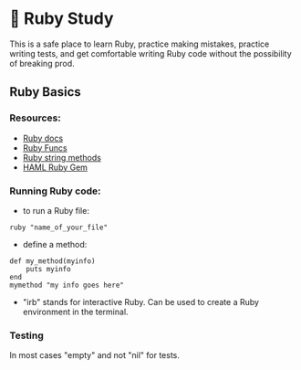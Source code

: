 # 💎 Ruby Study
This is a safe place to learn Ruby, practice making mistakes, practice writing tests, and get comfortable writing Ruby code without the possibility of breaking prod. 

## Ruby Basics

### Resources:
- [Ruby docs](http://www.ruby-lang.org/)
- [Ruby Funcs](https://ruby-doc.org/docs/ruby-doc-bundle/Manual/man-1.4/function.html)
- [Ruby string methods](https://www.geeksforgeeks.org/ruby-methods/)
- [HAML Ruby Gem](https://haml.info/docs/yardoc/file.REFERENCE.html#using_haml)

### Running Ruby code:
- to run a Ruby file:
```
ruby "name_of_your_file"  
```

- define a method:
```
def my_method(myinfo)
    puts myinfo
end
mymethod "my info goes here"
```
- "irb" stands for interactive Ruby. Can be used to create a Ruby environment in the terminal.

### Testing
In most cases "empty" and not "nil" for tests.

